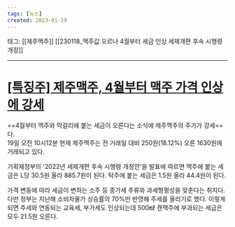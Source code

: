 ```yaml
---
tags: [뉴스]
created: 2023-01-19
---
```


태그: [[제주맥주]]
	[[230118_맥주값 오르나 4월부터 세금 인상 세제개편 후속 시행령 개정]]
___

# [[특징주] 제주맥주, 4월부터 맥주 가격 인상에 강세](https://n.news.naver.com/article/417/0000888242?sid=101)

==4월부터 맥주와 막걸리에 붙는 세금이 오른다는 소식에 제주맥주의 주가가 강세==다.   
19일 오전 10시12분 현재 제주맥주는 전 거래일 대비 250원(18.12%) 오른 1630원에 거래되고 있다.

기획재정부의 '2022년 세제개편 후속 시행령 개정안'을 발표에 따르면 맥주에 붙는 세금은 L당 30.5원 올라 885.7원이 된다. 탁주에 붙는 세금은 1.5원 올라 44.4원이 된다.

가격 변동에 따라 세금이 변하는 소주 등 종가세 주류와 과세형평성을 맞춘다는 취지다. 다만 정부는 지난해 소비자물가 상승률의 70%만 반영해 주세를 올리기로 했다. 이렇게 되면 주세와 연동되는 교육세, 부가세도 인상되는데 500㎖ 캔맥주에 부과되는 세금은 모두 21.5원 오른다.
